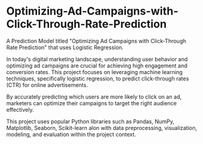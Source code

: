 # Optimizing-Ad-Campaigns-with-Click-Through-Rate-Prediction
A Prediction Model titled "Optimizing Ad Campaigns with Click-Through Rate Prediction"  that uses Logistic Regression. <br>

In today's digital marketing landscape, understanding user behavior and optimizing ad campaigns are crucial for achieving high engagement and conversion rates. This project focuses on leveraging machine learning techniques, specifically logistic regression, to predict click-through rates (CTR) for online advertisements.<br>

By accurately predicting which users are more likely to click on an ad, marketers can optimize their campaigns to target the right audience effectively. <br> 

This project uses popular Python libraries such as Pandas, NumPy, Matplotlib, Seaborn, Scikit-learn alon with  data preprocessing, visualization, modeling, and evaluation within the project context.







